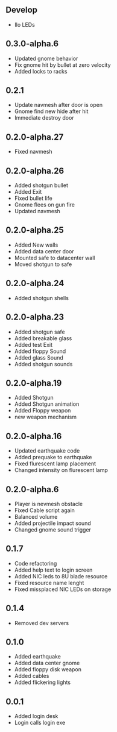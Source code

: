 ## Develop
* Ilo LEDs

## 0.3.0-alpha.6
* Updated gnome behavior
* Fix gnome hit by bullet at zero velocity
* Added locks to racks

## 0.2.1
* Update navmesh after door is open
* Gnome find new hide after hit
* Immediate destroy door

## 0.2.0-alpha.27
* Fixed navmesh

## 0.2.0-alpha.26
* Added shotgun bullet
* Added Exit
* Fixed bullet life
* Gnome flees on gun fire
* Updated navmesh

## 0.2.0-alpha.25
* Added New walls
* Added data center door
* Mounted safe to datacenter wall
* Moved shotgun to safe

## 0.2.0-alpha.24
* Added shotgun shells

## 0.2.0-alpha.23
* Added shotgun safe
* Added breakable glass
* Added test Exit
* Added floppy Sound
* Added glass Sound
* Added shotgun sounds

## 0.2.0-alpha.19
* Added Shotgun
* Added Shotgun animation
* Added Floppy weapon
* new weapon mechanism

## 0.2.0-alpha.16
* Updated earthquake code
* Added prequake to earthquake
* Fixed flurescent lamp placement
* Changed intensity on flurescent lamp

## 0.2.0-alpha.6
* Player is nevmesh obstacle
* Fixed Cable script again
* Balanced volume
* Added projectile impact sound
* Changed gnome sound trigger

## 0.1.7
* Code refactoring
* Added help text to login screen
* Added NIC leds to 8U blade resource
* Fixed resource name lenght
* Fixed missplaced NIC LEDs on storage

## 0.1.4
* Removed dev servers

## 0.1.0
* Added earthquake
* Added data center gnome
* Added floppy disk weapon
* Added cables
* Added flickering lights

## 0.0.1
* Added login desk
* Login calls login exe
  